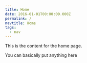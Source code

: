 ```yaml
---
title: Home
date: 2016-01-01T00:00:00.000Z
permalink: /
navtitle: Home
tags:
  - nav
---
```

This is the content for the home page.

You can basically put anything here
